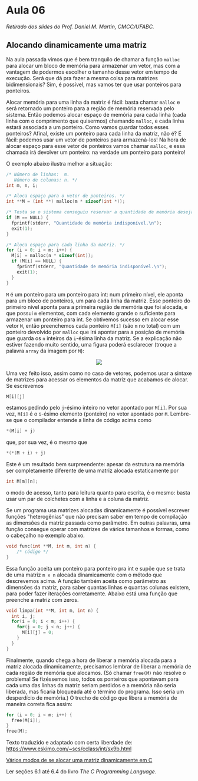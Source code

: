# Aula 06
*Retirado dos slides do Prof. Daniel M. Martin, CMCC/UFABC.*

## Alocando dinamicamente uma matriz

Na aula passada vimos que é bem tranquilo de chamar a função `malloc` para alocar um bloco de memória para armazenar um vetor, mas com a vantagem de podermos escolher o tamanho desse vetor em tempo de execução. Será que dá pra fazer a mesma coisa para matrizes bidimensionais? Sim, é possível, mas vamos ter que usar ponteiros para ponteiros.

Alocar memória para uma linha da matriz é fácil: basta chamar `malloc` e será retornado um ponteiro para a região de memória reservada pelo sistema. Então podemos alocar espaço de memória para cada linha (cada linha com o comprimento que quisermos) chamando `malloc`, e cada linha estará associada a um ponteiro. Como vamos guardar todos esses ponteiros? Afinal, existe um ponteiro para cada linha da matriz, não é? É fácil: podemos usar um vetor de ponteiros para armazená-los! Na hora de alocar espaço para esse vetor de ponteiros vamos chamar `malloc`, e essa chamada irá devolver um ponteiro: na verdade um ponteiro para ponteiro!

O exemplo abaixo ilustra melhor a situação:

```c
/* Número de linhas:  m.
   Número de colunas: n. */
int m, n, i;

/* Aloca espaço para o vetor de ponteiros. */
int **M = (int **) malloc(m * sizeof(int *));

/* Testa se o sistema conseguiu reservar a quantidade de memória desejada. */
if (M == NULL) {
  fprintf(stderr, "Quantidade de memória indisponível.\n");
  exit(1);
}

/* Aloca espaço para cada linha da matriz. */
for (i = 0; i < m; i++) {
  M[i] = malloc(n * sizeof(int));
  if (M[i] == NULL) {
    fprintf(stderr, "Quantidade de memória indisponível.\n");
    exit(1);
  }
}
```

`M` é um ponteiro para um ponteiro para int: num primeiro nível, ele aponta para um bloco de ponteiros, um para cada linha da matriz. Esse ponteiro do primeiro nível aponta para a primeira região de memória que foi alocada, e que possui `m` elementos, com cada elemento grande o suficiente para armazenar um ponteiro para int. Se obtivemos sucesso em alocar esse vetor `M`, então preenchemos cada ponteiro `M[i]` (são `m` no total) com um ponteiro devolvido por `malloc` que irá apontar para a posição de memória que guarda os `n` inteiros da `i`-ésima linha da matriz. Se a explicação não estiver fazendo muito sentido, uma figura poderá esclarecer (troque a palavra `array` da imagem por `M`):

<p align="center">
  <img src="https://www.eskimo.com/~scs/cclass/int/fig23.1.gif">
</p>

Uma vez feito isso, assim como no caso de vetores, podemos usar a sintaxe de matrizes para acessar os elementos da matriz que acabamos de alocar. Se escrevemos

```c
M[i][j]
```

estamos pedindo pelo `j`-ésimo inteiro no vetor apontado por `M[i]`. Por sua vez, `M[i]` é o `i`-ésimo elemento (ponteiro) no vetor apontado por `M`. Lembre-se que o compilador entende a linha de código acima como

```c
*(M[i] + j)
```

que, por sua vez, é o mesmo que

```c
*(*(M + i) + j)
```

Este é um resultado bem surpreendente: apesar da estrutura na memória ser completamente diferente de uma matriz alocada estaticamente por

```c
int M[m][n];
```

o modo de acesso, tanto para leitura quanto para escrita, é o mesmo: basta usar um par de colchetes com a linha e a coluna da matriz. 

Se um programa usa matrizes alocadas dinamicamente é possível escrever funções "heterogênias" que não precisam saber em tempo de compilação as dimensões da matriz passada como parâmetro. Em outras palavras, uma função consegue operar com matrizes de vários tamanhos e formas, como o cabeçalho no exemplo abaixo.

```c
void func(int **M, int m, int n) {
    /* código */
}
```

Essa função aceita um ponteiro para ponteiro pra int e supõe que se trata de uma matriz `m x n` alocada dinamicamente com o método que descrevemos acima. A função também aceita como parâmetro as dimensões da matriz, para saber quantas linhas e quantas colunas existem, para poder fazer iterações corretamente. Abaixo está uma função que preenche a matriz com zeros.

```c
void limpa(int **M, int m, int n) {
  int i, j;
  for(i = 0; i < m; i++) {
    for(j = 0; j < n; j++) {
      M[i][j] = 0;
    }
  }
}
```

Finalmente, quando chega a hora de liberar a memória alocada para a matriz alocada dinamicamente, precisamos lembrar de liberar a memória de cada região de memória que alocamos. (Só chamar `free(M)` não resolve o problema! Se fizéssemos isso, todos os ponteiros que apontavam para cada uma das linhas da matriz seriam perdidos e a memória não seria liberada, mas ficaria bloqueada até o término do programa. Isso seria um desperdício de memória.) O trecho de código que libera a memória de maneira correta fica assim:

```c
for (i = 0; i < m; i++) {
  free(M[i]);
}
free(M);
```

Texto traduzido e adaptado com certa liberdade de: https://www.eskimo.com/~scs/cclass/int/sx9b.html

[Vários modos de se alocar uma matriz dinamicamente em C](http://www.geeksforgeeks.org/dynamically-allocate-2d-array-c/)

Ler seções 6.1 até 6.4 do livro *The C Programming Language*.